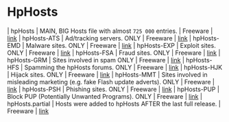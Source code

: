 # HpHosts

| hpHosts			| MAIN, BIG Hosts file with almost `725 000` entries.		                    | Freeware    | [link](https://www.hosts-file.net)
| hpHosts-ATS		| Ad/tracking servers. ONLY                                                     | Freeware    | [link](https://www.hosts-file.net)
| hpHosts-EMD		| Malware sites. ONLY                                                           | Freeware    | [link](https://www.hosts-file.net)
| hpHosts-EXP		| Exploit sites. ONLY                                                           | Freeware    | [link](https://www.hosts-file.net)
| hpHosts-FSA		| Fraud sites. ONLY                                                             | Freeware    | [link](https://www.hosts-file.net)
| hpHosts-GRM		| Sites involved in spam ONLY                                                   | Freeware    | [link](https://www.hosts-file.net)
| hpHosts-HFS		| Spamming the hpHosts forums. ONLY                                             | Freeware    | [link](https://www.hosts-file.net)
| hpHosts-HJK		| Hijack sites. ONLY                                                            | Freeware    | [link](https://www.hosts-file.net)
| hpHosts-MMT		| Sites involved in misleading marketing (e.g. fake Flash update adverts). ONLY | Freeware    | [link](https://www.hosts-file.net)
| hpHosts-PSH		| Phishing sites. ONLY                                                          | Freeware    | [link](https://www.hosts-file.net)
| hpHosts-PUP		| Block PUP (Potentially Unwanted Programs). ONLY                               | Freeware    | [link](https://www.hosts-file.net)
| hpHosts.partial	| Hosts were added to hpHosts AFTER the last full release.                      | Freeware    | [link](https://www.hosts-file.net)
